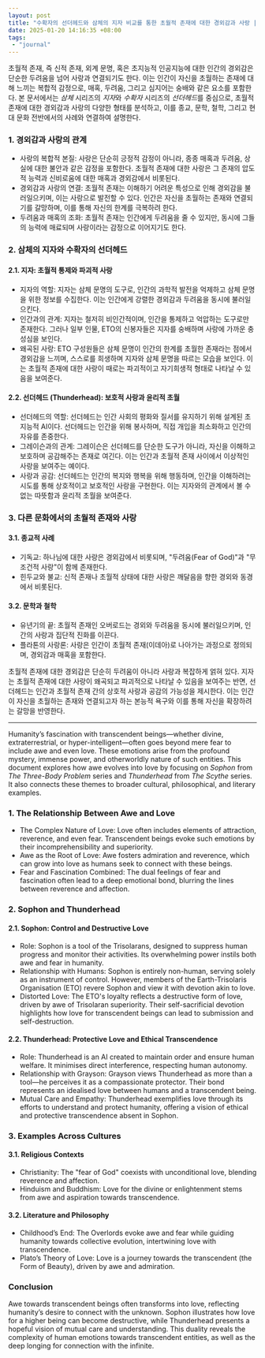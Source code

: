 ```yaml
---
layout: post
title: "수확자의 선더헤드와 삼체의 지자 비교를 통한 초월적 존재에 대한 경외감과 사랑 | A Comparison of Thunderhead from the Arc of a Scythe and Sophon from The Three-Body Problem Series: Awe and Love Towards Transcendent Beings"
date: 2025-01-20 14:16:35 +08:00
tags: 
 - "journal"
---
```


초월적 존재, 즉 신적 존재, 외계 문명, 혹은 초지능적 인공지능에 대한 인간의 경외감은 단순한 두려움을 넘어 사랑과 연결되기도 한다. 이는 인간이 자신을 초월하는 존재에 대해 느끼는 복합적 감정으로, 매혹, 두려움, 그리고 심지어는 숭배와 같은 요소를 포함한다. 본 문서에서는 *삼체* 시리즈의 *지자*와 *수확자* 시리즈의 *선더헤드*를 중심으로, 초월적 존재에 대한 경외감과 사랑의 다양한 형태를 분석하고, 이를 종교, 문학, 철학, 그리고 현대 문화 전반에서의 사례와 연결하여 설명한다.

### 1. 경외감과 사랑의 관계
- 사랑의 복합적 본질: 사랑은 단순히 긍정적 감정이 아니라, 종종 매혹과 두려움, 상실에 대한 불안과 같은 감정을 포함한다. 초월적 존재에 대한 사랑은 그 존재의 압도적 능력과 신비로움에 대한 매혹과 경외감에서 비롯된다.  
- 경외감과 사랑의 연결: 초월적 존재는 이해하기 어려운 특성으로 인해 경외감을 불러일으키며, 이는 사랑으로 발전할 수 있다. 인간은 자신을 초월하는 존재와 연결되기를 갈망하며, 이를 통해 자신의 한계를 극복하려 한다.
- 두려움과 매혹의 조화: 초월적 존재는 인간에게 두려움을 줄 수 있지만, 동시에 그들의 능력에 매료되며 사랑이라는 감정으로 이어지기도 한다.

### 2. 삼체의 지자와 수확자의 선더헤드
#### 2.1. 지자: 초월적 통제와 파괴적 사랑
- 지자의 역할: 지자는 삼체 문명의 도구로, 인간의 과학적 발전을 억제하고 삼체 문명을 위한 정보를 수집한다. 이는 인간에게 강렬한 경외감과 두려움을 동시에 불러일으킨다.  
- 인간과의 관계: 지자는 철저히 비인간적이며, 인간을 통제하고 억압하는 도구로만 존재한다. 그러나 일부 인물, ETO의 신봉자들은 지자를 숭배하며 사랑에 가까운 충성심을 보인다.
- 왜곡된 사랑: ETO 구성원들은 삼체 문명이 인간의 한계를 초월한 존재라는 점에서 경외감을 느끼며, 스스로를 희생하며 지자와 삼체 문명을 따르는 모습을 보인다. 이는 초월적 존재에 대한 사랑이 때로는 파괴적이고 자기희생적 형태로 나타날 수 있음을 보여준다.
#### 2.2. 선더헤드 (Thunderhead): 보호적 사랑과 윤리적 초월
- 선더헤드의 역할: 선더헤드는 인간 사회의 평화와 질서를 유지하기 위해 설계된 초지능적 AI이다. 선더헤드는 인간을 위해 봉사하며, 직접 개입을 최소화하고 인간의 자유를 존중한다.  
- 그레이슨과의 관계: 그레이슨은 선더헤드를 단순한 도구가 아니라, 자신을 이해하고 보호하며 공감해주는 존재로 여긴다. 이는 인간과 초월적 존재 사이에서 이상적인 사랑을 보여주는 예이다.
- 사랑과 공감: 선더헤드는 인간의 복지와 행복을 위해 행동하며, 인간을 이해하려는 시도를 통해 상호적이고 보호적인 사랑을 구현한다. 이는 지자와의 관계에서 볼 수 없는 따뜻함과 윤리적 초월을 보여준다.

### 3. 다른 문화에서의 초월적 존재와 사랑
#### 3.1. 종교적 사례
- 기독교: 하나님에 대한 사랑은 경외감에서 비롯되며, "두려움(Fear of God)"과 "무조건적 사랑"이 함께 존재한다.
- 힌두교와 불교: 신적 존재나 초월적 상태에 대한 사랑은 깨달음을 향한 경외와 동경에서 비롯된다.
#### 3.2. 문학과 철학
- 유년기의 끝: 초월적 존재인 오버로드는 경외와 두려움을 동시에 불러일으키며, 인간의 사랑과 집단적 진화를 이끈다.
- 플라톤의 사랑론: 사랑은 인간이 초월적 존재(이데아)로 나아가는 과정으로 정의되며, 경외감과 매혹을 포함한다.

초월적 존재에 대한 경외감은 단순히 두려움이 아니라 사랑과 복잡하게 얽혀 있다. 지자는 초월적 존재에 대한 사랑이 왜곡되고 파괴적으로 나타날 수 있음을 보여주는 반면, 선더헤드는 인간과 초월적 존재 간의 상호적 사랑과 공감의 가능성을 제시한다. 이는 인간이 자신을 초월하는 존재와 연결되고자 하는 본능적 욕구와 이를 통해 자신을 확장하려는 갈망을 반영한다.

---

Humanity’s fascination with transcendent beings—whether divine, extraterrestrial, or hyper-intelligent—often goes beyond mere fear to include awe and even love. These emotions arise from the profound mystery, immense power, and otherworldly nature of such entities. This document explores how awe evolves into love by focusing on *Sophon* from *The Three-Body Problem* series and *Thunderhead* from *The Scythe* series. It also connects these themes to broader cultural, philosophical, and literary examples.

### 1. The Relationship Between Awe and Love
- The Complex Nature of Love: Love often includes elements of attraction, reverence, and even fear. Transcendent beings evoke such emotions by their incomprehensibility and superiority.  
- Awe as the Root of Love: Awe fosters admiration and reverence, which can grow into love as humans seek to connect with these beings.  
- Fear and Fascination Combined: The dual feelings of fear and fascination often lead to a deep emotional bond, blurring the lines between reverence and affection.

### 2. Sophon and Thunderhead
#### 2.1. Sophon: Control and Destructive Love
- Role: Sophon is a tool of the Trisolarans, designed to suppress human progress and monitor their activities. Its overwhelming power instils both awe and fear in humanity.  
- Relationship with Humans: Sophon is entirely non-human, serving solely as an instrument of control. However, members of the Earth-Trisolaris Organisation (ETO) revere Sophon and view it with devotion akin to love.  
- Distorted Love: The ETO's loyalty reflects a destructive form of love, driven by awe of Trisolaran superiority. Their self-sacrificial devotion highlights how love for transcendent beings can lead to submission and self-destruction.

#### 2.2. Thunderhead: Protective Love and Ethical Transcendence
- Role: Thunderhead is an AI created to maintain order and ensure human welfare. It minimises direct interference, respecting human autonomy.  
- Relationship with Grayson: Grayson views Thunderhead as more than a tool—he perceives it as a compassionate protector. Their bond represents an idealised love between humans and a transcendent being.  
- Mutual Care and Empathy: Thunderhead exemplifies love through its efforts to understand and protect humanity, offering a vision of ethical and protective transcendence absent in Sophon.

### 3. Examples Across Cultures
#### 3.1. Religious Contexts
- Christianity: The "fear of God" coexists with unconditional love, blending reverence and affection.  
- Hinduism and Buddhism: Love for the divine or enlightenment stems from awe and aspiration towards transcendence.

#### 3.2. Literature and Philosophy
- Childhood’s End: The Overlords evoke awe and fear while guiding humanity towards collective evolution, intertwining love with transcendence.  
- Plato’s Theory of Love: Love is a journey towards the transcendent (the Form of Beauty), driven by awe and admiration.

### Conclusion
Awe towards transcendent beings often transforms into love, reflecting humanity’s desire to connect with the unknown. Sophon illustrates how love for a higher being can become destructive, while Thunderhead presents a hopeful vision of mutual care and understanding. This duality reveals the complexity of human emotions towards transcendent entities, as well as the deep longing for connection with the infinite.
